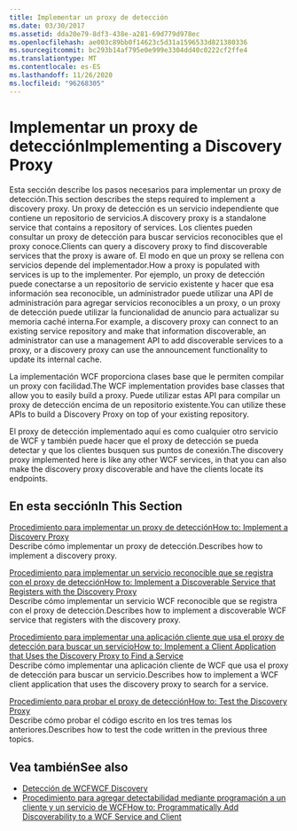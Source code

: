 ```yaml
---
title: Implementar un proxy de detección
ms.date: 03/30/2017
ms.assetid: dda20e79-8df3-438e-a281-69d779d978ec
ms.openlocfilehash: ae003c89bb0f14623c5d31a1596533d821380336
ms.sourcegitcommit: bc293b14af795e0e999e3304dd40c0222cf2ffe4
ms.translationtype: MT
ms.contentlocale: es-ES
ms.lasthandoff: 11/26/2020
ms.locfileid: "96268305"
---
```

# <a name="implementing-a-discovery-proxy"></a><span data-ttu-id="d46c2-102">Implementar un proxy de detección</span><span class="sxs-lookup"><span data-stu-id="d46c2-102">Implementing a Discovery Proxy</span></span>

<span data-ttu-id="d46c2-103">Esta sección describe los pasos necesarios para implementar un proxy de detección.</span><span class="sxs-lookup"><span data-stu-id="d46c2-103">This section describes the steps required to implement a discovery proxy.</span></span> <span data-ttu-id="d46c2-104">Un proxy de detección es un servicio independiente que contiene un repositorio de servicios.</span><span class="sxs-lookup"><span data-stu-id="d46c2-104">A discovery proxy is a standalone service that contains a repository of services.</span></span> <span data-ttu-id="d46c2-105">Los clientes pueden consultar un proxy de detección para buscar servicios reconocibles que el proxy conoce.</span><span class="sxs-lookup"><span data-stu-id="d46c2-105">Clients can query a discovery proxy to find discoverable services that the proxy is aware of.</span></span> <span data-ttu-id="d46c2-106">El modo en que un proxy se rellena con servicios depende del implementador.</span><span class="sxs-lookup"><span data-stu-id="d46c2-106">How a proxy is populated with services is up to the implementer.</span></span> <span data-ttu-id="d46c2-107">Por ejemplo, un proxy de detección puede conectarse a un repositorio de servicio existente y hacer que esa información sea reconocible, un administrador puede utilizar una API de administración para agregar servicios reconocibles a un proxy, o un proxy de detección puede utilizar la funcionalidad de anuncio para actualizar su memoria caché interna.</span><span class="sxs-lookup"><span data-stu-id="d46c2-107">For example, a discovery proxy can connect to an existing service repository and make that information discoverable, an administrator can use a management API to add discoverable services to a proxy, or a discovery proxy can use the announcement functionality to update its internal cache.</span></span>  
  
 <span data-ttu-id="d46c2-108">La implementación WCF proporciona clases base que le permiten compilar un proxy con facilidad.</span><span class="sxs-lookup"><span data-stu-id="d46c2-108">The WCF implementation provides base classes that allow you to easily build a proxy.</span></span> <span data-ttu-id="d46c2-109">Puede utilizar estas API para compilar un proxy de detección encima de un repositorio existente.</span><span class="sxs-lookup"><span data-stu-id="d46c2-109">You can utilize these APIs to build a Discovery Proxy on top of your existing repository.</span></span>  
  
 <span data-ttu-id="d46c2-110">El proxy de detección implementado aquí es como cualquier otro servicio de WCF y también puede hacer que el proxy de detección se pueda detectar y que los clientes busquen sus puntos de conexión.</span><span class="sxs-lookup"><span data-stu-id="d46c2-110">The discovery proxy implemented here is like any other WCF services, in that you can also make the discovery proxy discoverable and have the clients locate its endpoints.</span></span>  
  
## <a name="in-this-section"></a><span data-ttu-id="d46c2-111">En esta sección</span><span class="sxs-lookup"><span data-stu-id="d46c2-111">In This Section</span></span>  

 [<span data-ttu-id="d46c2-112">Procedimiento para implementar un proxy de detección</span><span class="sxs-lookup"><span data-stu-id="d46c2-112">How to: Implement a Discovery Proxy</span></span>](how-to-implement-a-discovery-proxy.md)  
 <span data-ttu-id="d46c2-113">Describe cómo implementar un proxy de detección.</span><span class="sxs-lookup"><span data-stu-id="d46c2-113">Describes how to implement a discovery proxy.</span></span>  
  
 [<span data-ttu-id="d46c2-114">Procedimiento para implementar un servicio reconocible que se registra con el proxy de detección</span><span class="sxs-lookup"><span data-stu-id="d46c2-114">How to: Implement a Discoverable Service that Registers with the Discovery Proxy</span></span>](discoverable-service-that-registers-with-the-discovery-proxy.md)  
 <span data-ttu-id="d46c2-115">Describe cómo implementar un servicio WCF reconocible que se registra con el proxy de detección.</span><span class="sxs-lookup"><span data-stu-id="d46c2-115">Describes how to implement a discoverable WCF service that registers with the discovery proxy.</span></span>  
  
 [<span data-ttu-id="d46c2-116">Procedimiento para implementar una aplicación cliente que usa el proxy de detección para buscar un servicio</span><span class="sxs-lookup"><span data-stu-id="d46c2-116">How to: Implement a Client Application that Uses the Discovery Proxy to Find a Service</span></span>](client-app-discovery-proxy-to-find-a-service.md)  
 <span data-ttu-id="d46c2-117">Describe cómo implementar una aplicación cliente de WCF que usa el proxy de detección para buscar un servicio.</span><span class="sxs-lookup"><span data-stu-id="d46c2-117">Describes how to implement a WCF client application that uses the discovery proxy to search for a service.</span></span>  
  
 [<span data-ttu-id="d46c2-118">Procedimiento para probar el proxy de detección</span><span class="sxs-lookup"><span data-stu-id="d46c2-118">How to: Test the Discovery Proxy</span></span>](how-to-test-the-discovery-proxy.md)  
 <span data-ttu-id="d46c2-119">Describe cómo probar el código escrito en los tres temas los anteriores.</span><span class="sxs-lookup"><span data-stu-id="d46c2-119">Describes how to test the code written in the previous three topics.</span></span>  
  
## <a name="see-also"></a><span data-ttu-id="d46c2-120">Vea también</span><span class="sxs-lookup"><span data-stu-id="d46c2-120">See also</span></span>

- [<span data-ttu-id="d46c2-121">Detección de WCF</span><span class="sxs-lookup"><span data-stu-id="d46c2-121">WCF Discovery</span></span>](wcf-discovery.md)
- [<span data-ttu-id="d46c2-122">Procedimiento para agregar detectabilidad mediante programación a un cliente y un servicio de WCF</span><span class="sxs-lookup"><span data-stu-id="d46c2-122">How to: Programmatically Add Discoverability to a WCF Service and Client</span></span>](how-to-programmatically-add-discoverability-to-a-wcf-service-and-client.md)
